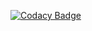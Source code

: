 
[![Codacy Badge](https://api.codacy.com/project/badge/Grade/91b79ea0323d4fe08b6e9903c34ae98d)](https://www.codacy.com/app/mfathy00/ActiveRiskDemo?utm_source=github.com&amp;utm_medium=referral&amp;utm_content=mfathy00/ActiveRiskDemo&amp;utm_campaign=Badge_Grade)
